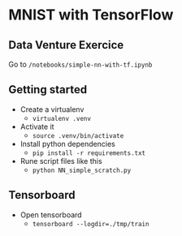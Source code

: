 # MNIST with TensorFlow

## Data Venture Exercice

Go to `/notebooks/simple-nn-with-tf.ipynb`

## Getting started

* Create a virtualenv
    * `virtualenv .venv`
* Activate it
    * `source .venv/bin/activate`
* Install python dependencies
    * `pip install -r requirements.txt`
* Rune script files like this
    * `python NN_simple_scratch.py`
    
## Tensorboard

* Open tensorboard
    * `tensorboard --logdir=./tmp/train`
